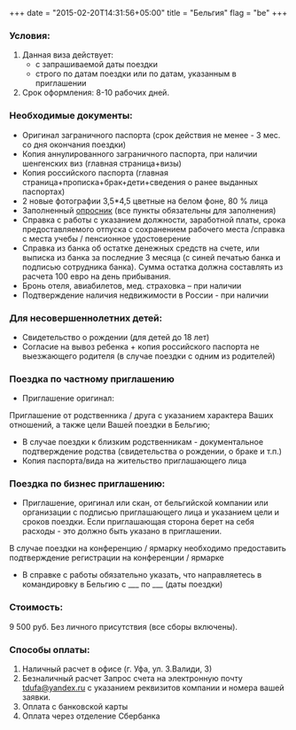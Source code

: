 +++
date = "2015-02-20T14:31:56+05:00"
title = "Бельгия"
flag = "be"
+++

### Условия:

1. Данная виза действует:
   * с запрашиваемой даты поездки
   * строго по датам поездки или по датам, указанным в приглашении
2. Срок оформления: 8-10 рабочих дней.


### Необходимые документы:

* Оригинал заграничного паспорта (срок действия не менее - 3 мес. со дня окончания поездки)
* Копия аннулированного заграничного паспорта, при наличии шенгенских виз (главная страница+визы)
* Копия российского паспорта (главная страница+прописка+брак+дети+сведения о ранее выданных паспортах)
* 2 новые фотографии 3,5*4,5 цветные на белом фоне, 80 % лица
* Заполненный [опросник](/forms/Opros-Shengen.doc) (все пункты обязательны для заполнения)
* Справка с работы с указанием должности, заработной платы, срока предоставляемого отпуска с сохранением рабочего места /справка с места учебы / пенсионное удостоверение
* Справка из банка об остатке денежных средств на счете, или выписка из банка за последние 3 месяца (с синей печатью банка и подписью сотрудника банка). Сумма остатка должна составлять из расчета 100 евро на день прибывания.
* Бронь отеля, авиабилетов, мед. страховка – при наличии
* Подтверждение наличия недвижимости в России - при наличии

### Для несовершеннолетних детей:
* Свидетельство о рождении (для детей до 18 лет)
* Согласие на вывоз ребенка + копия российского паспорта не выезжающего родителя (в случае поездки с одним из родителей)



### Поездка по частному приглашению
* Приглашение оригинал:

Приглашение от родственника / друга с указанием характера Ваших отношений, а также цели Вашей поездки в Бельгию; 

* В случае поездки к близким родственникам - документальное подтверждение родства (свидетельства о рождении, о браке и т.п.)
* Копия паспорта/вида на жительство приглашающего лица

### Поездка по бизнес приглашению: 

* Приглашение, оригинал или скан, от бельгийской компании или организации с подписью приглашающего лица и указанием цели и сроков поездки. Если приглашающая сторона берет на себя расходы - это должно быть указано в приглашении.

В случае поездки на конференцию / ярмарку необходимо предоставить подтверждение регистрации на конференции / ярмарке

* В справке с работы обязательно указать, что направляетесь в командировку в Бельгию с ___ по ___ (даты поездки)

### Стоимость: 
 9 500 руб. Без личного присутствия (все сборы включены).
 
### Способы оплаты:

1. Наличный расчет в офисе (г. Уфа, ул. З.Валиди, 3)
2. Безналичный расчет 
Запрос счета на электронную почту [tdufa@yandex.ru](mailto:tdufa@yandex.ru)  с указанием реквизитов компании и номера вашей заявки. 
3. Оплата с банковской карты
4. Оплата через отделение Сбербанка


